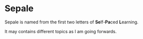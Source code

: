 # Sepale

Sepale is named from the first two letters of **Se**lf-**Pa**ced **L**earning. 

It may contains different topics as I am going forwards.
